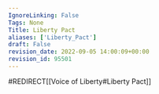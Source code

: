 ```yaml
---
IgnoreLinking: False
Tags: None
Title: Liberty Pact
aliases: ['Liberty_Pact']
draft: False
revision_date: 2022-09-05 14:00:09+00:00
revision_id: 95501
---
```


#REDIRECT[[Voice of Liberty#Liberty Pact]]
